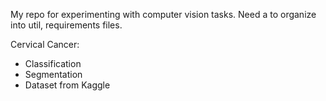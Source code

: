 My repo for experimenting with computer vision tasks. Need a to organize into util, requirements files.

Cervical Cancer:
  - Classification
  - Segmentation
  - Dataset from Kaggle
